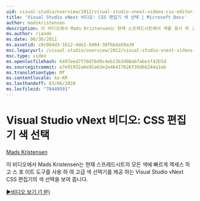 ```yaml
---
uid: visual-studio/overview/2012/visual-studio-vnext-videos-css-editor-color-picker
title: 'Visual Studio vNext 비디오: CSS 편집기 색 선택 | Microsoft Docs'
author: madskristensen
description: 이 비디오에서 Mads Kristensen는 현재 스프레드시트에서 색을 표시 하 고 ...를 제공 하는 Visual Studio vNext CSS 편집기에서 색 선택을 보여 줍니다.
ms.author: riande
ms.date: 08/30/2011
ms.assetid: c0c084d3-1b12-4de1-b904-30fbbda59a30
msc.legacyurl: /visual-studio/overview/2012/visual-studio-vnext-videos-css-editor-color-picker
msc.type: video
ms.openlocfilehash: 6497eed7f70d76d9c4eb13b3d08ab7abe1f42b5d
ms.sourcegitcommit: e7e91932a6e91a63e2e46417626f39d6b244a3ab
ms.translationtype: MT
ms.contentlocale: ko-KR
ms.lasthandoff: 03/06/2020
ms.locfileid: "78449591"
---
```

# <a name="visual-studio-vnext-videos-css-editor-color-picker"></a>Visual Studio vNext 비디오: CSS 편집기 색 선택

[Mads Kristensen](https://github.com/madskristensen)

이 비디오에서 Mads Kristensen는 현재 스프레드시트의 모든 색에 빠르게 액세스 하 고 스 포 이트 도구를 사용 하 여 고급 색 선택기를 제공 하는 Visual Studio vNext CSS 편집기의 색 선택을 보여 줍니다.

[&#9654;비디오 보기 (1 분)](https://channel9.msdn.com/Blogs/ASP-NET-Site-Videos/visual-studio-vnext-videos-css-editor-color-picker)
